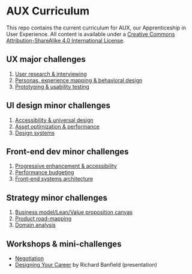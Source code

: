 # AUX Curriculum

This repo contains the current curriculum for AUX, our Apprenticeship in User Experience. All content is available under a [Creative Commons Attribution-ShareAlike 4.0 International License](http://creativecommons.org/licenses/by-sa/4.0/).

## UX major challenges

1. [User research & interviewing](ux-1-user-research-and-interviewing.md)
2. [Personas, experience mapping & behavioral design](ux-2-personas-experience-mapping-and-behavioral-design.md)
3. [Prototyping & usability testing](ux-3-prototyping-and-usability-testing.md)

## UI design minor challenges

1. [Accessibility & universal design](ui-1-accessibility-and-universal-design.md)
2. [Asset optimization & performance](ui-2-asset-optimization-and-performance.md)
3. [Design systems](ui-3-design-systems.md)

## Front-end dev minor challenges

1. [Progressive enhancement & accessibility](fed-1-progressive-enhancement-and-accessibility.md)
2. [Performance budgeting](fed-2-performance-budgeting.md)
3. [Front-end systems architecture](fed-3-front-end-systems-architecture.md)

## Strategy minor challenges

1. [Business model/Lean/Value proposition canvas](strat-1-business-model-lean-value-proposition-canvas.md)
2. [Product road-mapping](strat-2-product-road-mapping.md)
3. [Domain analysis](strat-3-domain-analysis.md)

## Workshops & mini-challenges

* [Negotiation](negotiation.md)
* [Designing Your Career](http://www.slideshare.net/rmbanfield/designing-your-career-2013) by Richard Banfield (presentation)